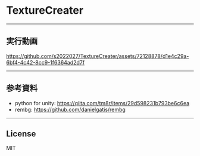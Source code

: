 # TextureCreater
---
## 実行動画
https://github.com/s2022027/TextureCreater/assets/72128878/d1e4c29a-6bf4-4c42-8cc9-1f6364ad2d7f

---

## 参考資料
* python for unity: https://qiita.com/tm8r/items/29d598231b793be6c6ea
* rembg: https://github.com/danielgatis/rembg

---
## License
MIT
